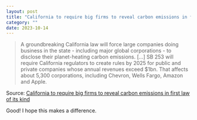 ```yaml
---
layout: post
title: "California to require big firms to reveal carbon emissions in first law of its kind"
category: ""
date: 2023-10-14
---
```


>A groundbreaking California law will force large companies doing business in the state - including major global corporations - to disclose their planet-heating carbon emissions.  [...]  SB 253 will require California regulators to create rules by 2025 for public and private companies whose annual revenues exceed $1bn. That affects about 5,300 corporations, including Chevron, Wells Fargo, Amazon and Apple.

Source: [California to require big firms to reveal carbon emissions in first law of its kind](https://www.theguardian.com/us-news/2023/oct/09/california-carbon-emissions-law)

Good!  I hope this makes a difference.

